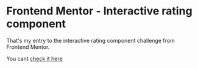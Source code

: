 # Frontend Mentor - Interactive rating component

That's my entry to the interactive rating component challenge from Frontend Mentor.

You cant [check it here](https://cueinn.github.io/FEM-InteractiveRatingComponent/)
